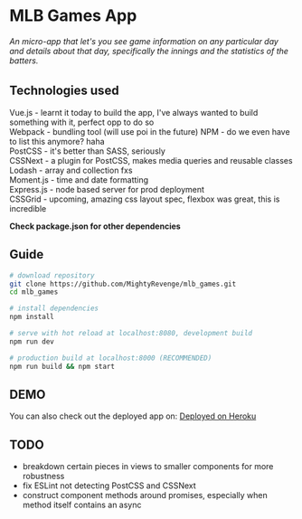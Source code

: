 # MLB Games App
###### An micro-app that let's you see game information on any particular day and details about that day, specifically the innings and the statistics of the batters.

## Technologies used
Vue.js - learnt it today to build the app, I've always wanted to build something with it, perfect opp to do so  
Webpack - bundling tool (will use poi in the future) 
NPM - do we even have to list this anymore? haha  
PostCSS - it's better than SASS, seriously  
CSSNext - a plugin for PostCSS, makes media queries and reusable classes  
Lodash - array and collection fxs  
Moment.js - time and date formatting  
Express.js - node based server for prod deployment  
CSSGrid - upcoming, amazing css layout spec, flexbox was great, this is incredible  

**Check package.json for other dependencies**

## Guide

``` bash
# download repository
git clone https://github.com/MightyRevenge/mlb_games.git
cd mlb_games

# install dependencies
npm install

# serve with hot reload at localhost:8080, development build
npm run dev

# production build at localhost:8000 (RECOMMENDED)
npm run build && npm start

```

## DEMO

You can also check out the deployed app on: [Deployed on Heroku](https://yash-mlbgames.herokuapp.com)

## TODO
- breakdown certain pieces in views to smaller components for more robustness
- fix ESLint not detecting PostCSS and CSSNext
- construct component methods around promises, especially when method itself contains an async